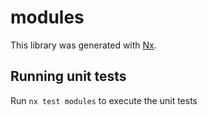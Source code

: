 # modules

This library was generated with [Nx](https://nx.dev).

## Running unit tests

Run `nx test modules` to execute the unit tests